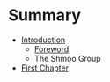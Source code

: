 # Summary

* [Introduction](README.md)
   * [Foreword](foreword.md)
   * The Shmoo Group
* [First Chapter](chapter1.md)


